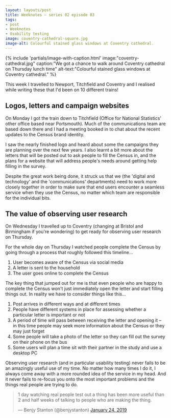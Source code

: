 ```yaml
---
layout: layouts/post
title: Weeknotes – series 02 episode 03
tags:
- post
- Weeknotes
- Usability testing
image: coventry-cathedral-square.jpg
image-alt: Colourful stained glass windows at Coventry cathedral.
---
```


{% include 'partials/image-with-caption.html'
  image:"coventry-cathedral.jpg"
  caption:"We got a chance to walk around Coventry cathedral on Thursday lunch time"
  alt-text:"Colourful stained glass windows at Coventry cathedral."
  %}

<p>This week I travelled to Newport, Titchfield and Coventry and I realised while writing these that I'd been on 10 different trains!</p>

## Logos, letters and campaign websites

On Monday I got the train down to Titchfield (Office for National Statistics' other office based near Portsmouth). Much of the communications team are based down there and I had a meeting booked in to chat about the recent updates to the Census brand identity.

I saw the nearly finished logo and heard about some the campaigns they are planning over the next few years. I also learnt a bit more about the letters that will be posted out to ask people to fill the Census in, and the plans for a website that will address people's needs around getting help filling in the survey.

Despite the great work being done, it struck us that we (the 'digital and technology' and the 'communications' departments) need to work more closely together in order to make sure that end users encounter a seamless service when they use the Census, no matter which team are responsible for the individual bits.

## The value of observing user research

On Wednesday I travelled up to Coventry (changing at Bristol and Birmingham if you're wondering) to get ready for observing user research on Thursday.

For the whole day on Thursday I watched people complete the Census by going through a process that roughly followed this timeline…

1. User becomes aware of the Census via social media
2. A letter is sent to the household
3. The user goes online to complete the Census

The key thing that jumped out for me is that even people who are happy to complete the Census won't just immediately open the letter and start filling things out. In reality we have to consider things like this…

1. Post arrives in different ways and at different times
2. People have different systems in place for assessing whether a particular letter is important or not
3. A period of time will pass between receiving the letter and opening it – in this time people may seek more information about the Census or they may just forget
4. Some people will take a photo of the letter so they can fill out the survey on their phone on the bus
5. Some users will plan a time sit with their partner in the study and use a desktop PC

Observing user research (and in particular usability testing) never fails to be an amazingly useful use of my time. No matter how many times I do it, I always come away with a more rounded idea of the service in my head. And it never fails to re-focus you onto the most important problems and the things real people are trying to do.

<blockquote class="twitter-tweet" data-conversation="none" data-lang="en" data-theme="light" data-link-color="#2B7BB9"><p lang="en" dir="ltr">1 day watching real people test out a thing has been more useful than 2 and half weeks of talking to people who are making the thing.</p>&mdash; Benjy Stanton (@benjystanton) <a href="https://twitter.com/benjystanton/status/1088491227455152129?ref_src=twsrc%5Etfw">January 24, 2019</a></blockquote> <script async src="https://platform.twitter.com/widgets.js" charset="utf-8"></script>
